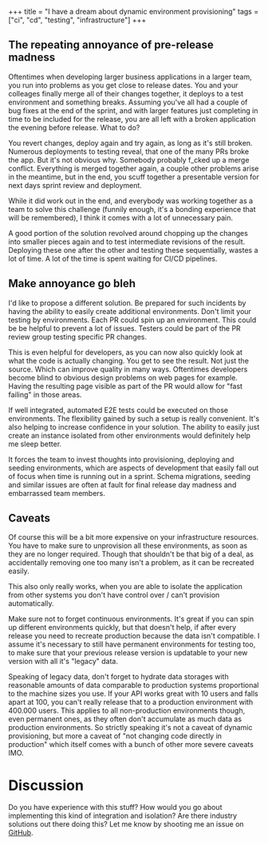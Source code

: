 +++
title = "I have a dream about dynamic environment provisioning"
tags = ["ci", "cd", "testing", "infrastructure"]
+++

## The repeating annoyance of pre-release madness

Oftentimes when developing larger business applications in a larger team,
you run into problems as you get close to release dates.
You and your colleages finally merge all of their changes together,
it deploys to a test environment and something breaks.
Assuming you've all had a couple of bug fixes at the end of the sprint,
and with larger features just completing in time to be included for the release,
you are all left with a broken application the evening before release.
What to do?

You revert changes, deploy again and try again, as long as it's still broken.
Numerous deployments to testing reveal, that one of the many PRs broke the app.
But it's not obvious why. Somebody probably f_cked up a merge conflict.
Everything is merged together again, a couple other problems arise in the meantime,
but in the end, you scuff together a presentable version for next days sprint review and deployment.

While it did work out in the end, and everybody was working together
as a team to solve this challenge (funnily enough, it's a bonding experience that will be remembered),
I think it comes with a lot of unnecessary pain.

A good portion of the solution revolved around chopping up the changes into smaller pieces again
and to test intermediate revisions of the result.
Deploying these one after the other and testing these sequentially,
wastes a lot of time. A lot of the time is spent waiting for CI/CD pipelines.

## Make annoyance go bleh

I'd like to propose a different solution.
Be prepared for such incidents by having the ability to easily create additional environments.
Don't limit your testing by environments. Each PR could spin up an environment.
This could be be helpful to prevent a lot of issues.
Testers could be part of the PR review group testing specific PR changes.

This is even helpful for developers,
as you can now also quickly look at what the code is actually changing.
You get to see the result. Not just the source. Which can improve quality in many ways.
Oftentimes developers become blind to obvious design problems on web pages for example.
Having the resulting page visible as part of the PR would allow for "fast failing" in those areas.

If well integrated, automated E2E tests could be executed on those environments.
The flexibility gained by such a setup is really convenient.
It's also helping to increase confidence in your solution.
The ability to easily just create an instance isolated from
other environments would definitely help me sleep better.

It forces the team to invest thoughts into provisioning, deploying and seeding environments,
which are aspects of development that easily fall out of focus when time is running out in a sprint.
Schema migrations, seeding and similar issues are often at fault for final release day madness
and embarrassed team members.

## Caveats

Of course this will be a bit more expensive on your infrastructure resources.
You have to make sure to unprovision all these environments,
as soon as they are no longer required. Though that shouldn't be that big of a deal,
as accidentally removing one too many isn't a problem, as it can be recreated easily.

This also only really works, when you are able to
isolate the application from other systems you don't have control over / can't provision automatically.

Make sure not to forget continuous environments.
It's great if you can spin up different environments quickly,
but that doesn't help, if after every release you need to
recreate production because the data isn't compatible.
I assume it's necessary to still have permanent environments for testing too,
to make sure that your previous release version is updatable to your new version
with all it's "legacy" data.

Speaking of legacy data, don't forget to hydrate data storages with reasonable amounts of data comparable
to production systems proportional to the machine sizes you use.
If your API works great with 10 users and falls apart at 100,
you can't really release that to a production environment with 400.000 users.
This applies to all non-production environments though, even permanent ones,
as they often don't accumulate as much data as production environments.
So strictly speaking it's not a caveat of dynamic provisioning, but more a caveat of
"not changing code directly in production" which itself comes with a bunch of other more severe caveats IMO.


# Discussion

Do you have experience with this stuff?
How would you go about implementing this kind of integration and isolation?
Are there industry solutions out there doing this?
Let me know by shooting me an issue on
[GitHub](https://github.com/InDieTasten/indietasten.github.io).
